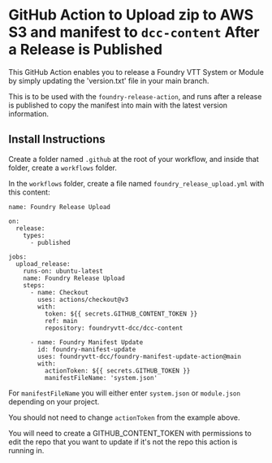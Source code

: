 # GitHub Action to Upload zip to AWS S3 and manifest to `dcc-content` After a Release is Published

This GitHub Action enables you to release a Foundry VTT System or Module by simply updating the 'version.txt' file in your main branch.

This is to be used with the `foundry-release-action`, and runs after a release is published to copy the manifest into main with the latest version information.

## Install Instructions

Create a folder named `.github` at the root of your workflow, and inside that folder, create a `workflows` folder.

In the `workflows` folder, create a file named `foundry_release_upload.yml` with this content:

```
name: Foundry Release Upload

on:
  release:
    types:
      - published

jobs:
  upload_release:
    runs-on: ubuntu-latest
    name: Foundry Release Upload
    steps:
      - name: Checkout
        uses: actions/checkout@v3
        with:
          token: ${{ secrets.GITHUB_CONTENT_TOKEN }}
          ref: main
          repository: foundryvtt-dcc/dcc-content

      - name: Foundry Manifest Update
        id: foundry-manifest-update
        uses: foundryvtt-dcc/foundry-manifest-update-action@main
        with:
          actionToken: ${{ secrets.GITHUB_TOKEN }}
          manifestFileName: 'system.json'
```

For `manifestFileName` you will either enter `system.json` or `module.json` depending on your project.

You should not need to change `actionToken` from the example above.

You will need to create a GITHUB_CONTENT_TOKEN with permissions to edit the repo that you want to update if it's not the repo this action is running in.
